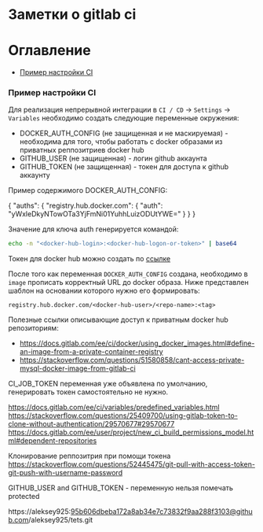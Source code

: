 Заметки о gitlab ci
================

# Оглавление

- [Пример настройки CI](#Пример-настройки-CI)


<a name='Пример-настройки-CI'></a>
### Пример настройки CI

Для реализация непрерывной интеграции в `CI / CD` -> `Settings` -> `Variables`
необходимо создать следующие переменные окружения:

- DOCKER_AUTH_CONFIG (не защищенная и не маскируемая) - необходима для того, 
    чтобы работать с docker образами из приватных реппозитриев docker hub
- GITHUB_USER (не защищенная) - логин github аккаунта
- GITHUB_TOKEN (не защищенная) - токен для доступа к github аккаунту


Пример содержимого DOCKER_AUTH_CONFIG:

{
    "auths": {
        "registry.hub.docker.com": {
            "auth": "yWxleDkyNTowOTa3YjFmNi01YuhhLuizODUtYWE="
        }
    }
}

Значение для ключа auth генерируется командой:

```bash
echo -n "<docker-hub-login>:<docker-hub-logon-or-token>" | base64
```

Токен для docker hub можно создать по [ссылке](https://hub.docker.com/settings/security) 

После того как переменная `DOCKER_AUTH_CONFIG` создана, необходимо в `image` 
прописать корректный URL до docker образа. Ниже представлен шаблон на основании
которого нужно его формировать:

```
registry.hub.docker.com/<docker-hub-user>/<repo-name>:<tag>
```

Полезные ссылки описывающие доступ к приватным docker hub репозиториям: 

- https://docs.gitlab.com/ee/ci/docker/using_docker_images.html#define-an-image-from-a-private-container-registry
- https://stackoverflow.com/questions/51580858/cant-access-private-mysql-docker-image-from-gitlab-ci




CI_JOB_TOKEN переменная уже объявлена по умолчанию, генерировать токен самостоятельно не нужно.

https://docs.gitlab.com/ee/ci/variables/predefined_variables.html
https://stackoverflow.com/questions/25409700/using-gitlab-token-to-clone-without-authentication/29570677#29570677
https://docs.gitlab.com/ee/user/project/new_ci_build_permissions_model.html#dependent-repositories


Клонирование реппозитрия при помощи токена
https://stackoverflow.com/questions/52445475/git-pull-with-access-token-git-push-with-username-password


GITHUB_USER and GITHUB_TOKEN - переменную нельзя помечать protected

https://aleksey925:95b606dbeba172a8ab34e7c73832f9aa288f3103@github.com/aleksey925/tets.git